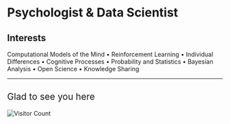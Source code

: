 # Psychologist & Data Scientist

## Interests

Computational Models of the Mind • Reinforcement Learning • Individual Differences • Cognitive Processes • Probability and Statistics • Bayesian Analysis • Open Science • Knowledge Sharing 

---

<h2 style="font-weight: normal;">Glad to see you here</h2>

<img src="https://profile-counter.glitch.me/{ccaudek}/count.svg" alt="Visitor Count">


